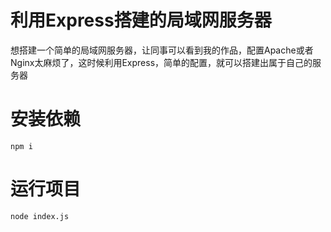 # 利用Express搭建的局域网服务器

想搭建一个简单的局域网服务器，让同事可以看到我的作品，配置Apache或者Nginx太麻烦了，这时候利用Express，简单的配置，就可以搭建出属于自己的服务器

# 安装依赖
```
npm i
```

# 运行项目
```
node index.js
```

